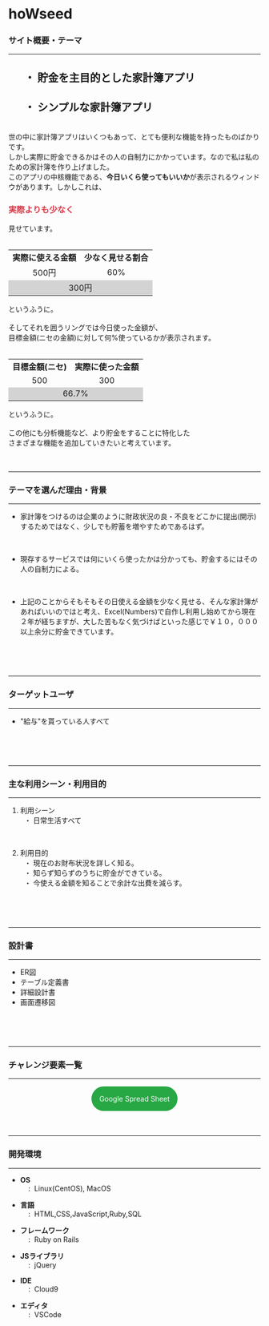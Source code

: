 <!-- アプリ名 -->
# hoWseed
### サイト概要・テーマ
- - - -
<h2 style="padding-left:2rem">・ 貯金を主目的とした家計簿アプリ</h2> 
<h2 style="padding-left:2rem">・ シンプルな家計簿アプリ</h2> 
<br>
世の中に家計簿アプリはいくつもあって、とても便利な機能を持ったものばかりです。<br>
しかし実際に貯金できるかはその人の自制力にかかっています。なので私は私のための家計簿を作り上げました。<br>
このアプリの中核機能である、<strong>今日いくら使ってもいいか</strong>が表示されるウィンドウがあります。しかしこれは、
<h3 style="color:#dc3545">実際よりも少なく</h3>
見せています。<br>
<br>
<table>
  <tr align="center"><td><strong>実際に使える金額</td><td><strong>少なく見せる割合</td></tr>
  <tr align="center"><td>500円</td><td>60%</td></tr>
  <tr align="center", bgcolor="lightgray"><td colspan="2">300円</td></tr>
</table>
というふうに。<br>
<br>
そしてそれを囲うリングでは今日使った金額が、 <br>
目標金額(ニセの金額)に対して何%使っているかが表示されます。<br>
<br>
<table>
  <tr align="center"><td><strong>目標金額(ニセ)</td><td><strong>実際に使った金額</td></tr>
  <tr align="center"><td>500</td><td>300</td></tr>
  <tr align="center", bgcolor="lightgray"><td colspan="2">66.7%</td></tr>
</table>
というふうに。<br>
<br>
この他にも分析機能など、より貯金をすることに特化した <br>
さまざまな機能を追加していきたいと考えています。
<br>
<br>
<br>

- - - -
### テーマを選んだ理由・背景
- - - -
* 家計簿をつけるのは企業のように財政状況の良・不良をどこかに提出(開示)するためではなく、少しでも貯蓄を増やすためであるはず。
<br>

* 現存するサービスでは何にいくら使ったかは分かっても、貯金するにはその人の自制力による。
<br>

* 上記のことからそもそもその日使える金額を少なく見せる、そんな家計簿があればいいのではと考え、Excel(Numbers)で自作し利用し始めてから現在２年が経ちますが、大した苦もなく気づけばといった感じで￥１０，０００以上余分に貯金できています。
<br>
<br>
<br>

- - - -
### ターゲットユーザ
- - - -
* "給与"を貰っている人すべて
<br>
<br>
<br>

- - - -
### 主な利用シーン・利用目的
- - - -
1. 利用シーン <br>
&nbsp; ・ 日常生活すべて
<br>

2. 利用目的 <br>
&nbsp; ・ 現在のお財布状況を詳しく知る。<br>
&nbsp; ・ 知らず知らずのうちに貯金ができている。<br>
&nbsp; ・ 今使える金額を知ることで余計な出費を減らす。
<br>
<br>
<br>

- - - -
### 設計書
- - - -
<!-- WARNING(以下は全てGoogle Driveにアップロードしてそのリンクを貼り付ける) -->

<ul>
  <li>
    <a href="https://drive.google.com/drive/folders/1B3uiFHvUhm6pywVDB7dh7AZsYnqUULzc?usp=sharing" style="text-decoration:none">ER図</a>
  </li>
  <li id="table1">
    <a href="https://drive.google.com/drive/folders/1nG9Xo884CZ7vGBBu7nnqqAfcr8_qg-Kx?usp=sharing" style="text-decoration:none">テーブル定義書</a>
  </li>
<!-- TODO(詳細設計書を貼り付ける) -->
  <li>
    <a href="URL" style="text-decoration:none">詳細設計書</a>
  </li>
  <li>
    <a href="https://drive.google.com/drive/folders/1SbClam13e0sTx_0pyUORZzD-D_RincnR?usp=sharing" style="text-decoration:none">画面遷移図</a>
  </li>
</ul>



<br>
<br>
<br>

- - - -
### チャレンジ要素一覧
- - - -
<br>
<center>
  <span style=";background-color:#28a745;border-radius:40px;padding-right:1rem; padding-left:1rem; padding-top:1rem; padding-bottom:1rem; text-decolation:none;">
    <a style="text-decoration: none; color:#f8f9fa;" href="https://docs.google.com/spreadsheets/d/1f0yRb-TR6_oLha1oqq7Ct5zMRAMozhX5-XvnqAmnQC8/edit?usp=sharing">
      Google Spread Sheet
    </a>
  </span>
</center>

<br>
<br>
<br>

- - - -
### 開発環境
- - - -

- <p><strong>OS</strong><br><span style="padding-left:1rem">:</span><span style="padding-left:.5rem">Linux(CentOS), MacOS</span></p>
- <p><strong>言語</strong><br><span style="padding-left:1rem">:</span><span style="padding-left:.5rem">HTML,CSS,JavaScript,Ruby,SQL</span></p>
- <p><strong>フレームワーク</strong><br><span style="padding-left:1rem">:</span><span style="padding-left:.5rem">Ruby on Rails</span></p>
- <p><strong>JSライブラリ</strong><br><span style="padding-left:1rem">:</span><span style="padding-left:.5rem">jQuery</span></p>
- <p><strong>IDE</strong><br><span style="padding-left:1rem">:</span><span style="padding-left:.5rem">Cloud9</span></p>
- <p><strong>エディタ</strong><br><span style="padding-left:1rem">:</span><span style="padding-left:.5rem">VSCode</span></p>